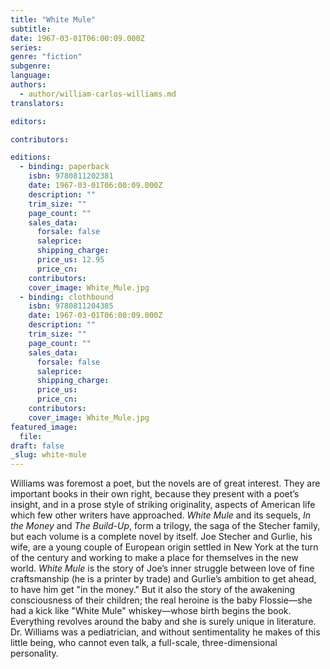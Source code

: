 ```yaml
---
title: "White Mule"
subtitle:
date: 1967-03-01T06:00:09.000Z
series:
genre: "fiction"
subgenre:
language:
authors:
  - author/william-carlos-williams.md
translators:

editors:

contributors:

editions:
  - binding: paperback
    isbn: 9780811202381
    date: 1967-03-01T06:00:09.000Z
    description: ""
    trim_size: ""
    page_count: ""
    sales_data:
      forsale: false
      saleprice:
      shipping_charge:
      price_us: 12.95
      price_cn:
    contributors:
    cover_image: White_Mule.jpg
  - binding: clothbound
    isbn: 9780811204385
    date: 1967-03-01T06:00:09.000Z
    description: ""
    trim_size: ""
    page_count: ""
    sales_data:
      forsale: false
      saleprice:
      shipping_charge:
      price_us:
      price_cn:
    contributors:
    cover_image: White_Mule.jpg
featured_image:
  file:
draft: false
_slug: white-mule
---
```


Williams was foremost a poet, but the novels are of great interest. They are important books in their own right, because they present with a poet’s insight, and in a prose style of striking originality, aspects of American life which few other writers have approached. _White Mule_ and its sequels, _In the Money_ and _The Build-Up_, form a trilogy, the saga of the Stecher family, but each volume is a complete novel by itself. Joe Stecher and Gurlie, his wife, are a young couple of European origin settled in New York at the turn of the century and working to make a place for themselves in the new world. _White Mule_ is the story of Joe’s inner struggle between love of fine craftsmanship (he is a printer by trade) and Gurlie’s ambition to get ahead, to have him get "in the money." But it also the story of the awakening consciousness of their children; the real heroine is the baby Flossie––she had a kick like "White Mule" whiskey––whose birth begins the book. Everything revolves around the baby and she is surely unique in literature. Dr. Williams was a pediatrician, and without sentimentality he makes of this little being, who cannot even talk, a full-scale, three-dimensional personality.

